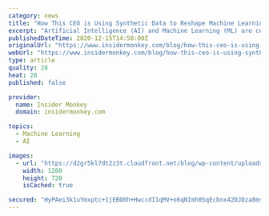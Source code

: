 ```yaml
---
category: news
title: "How This CEO is Using Synthetic Data to Reshape Machine Learning for Real-World Applications"
excerpt: "Artificial Intelligence (AI) and Machine Learning (ML) are certainly not new industries. As early as the 1950s, the term “machine learning” was"
publishedDateTime: 2020-12-15T14:58:00Z
originalUrl: "https://www.insidermonkey.com/blog/how-this-ceo-is-using-synthetic-data-to-reshape-machine-learning-for-real-world-applications-903845/"
webUrl: "https://www.insidermonkey.com/blog/how-this-ceo-is-using-synthetic-data-to-reshape-machine-learning-for-real-world-applications-903845/"
type: article
quality: 28
heat: 28
published: false

provider:
  name: Insider Monkey
  domain: insidermonkey.com

topics:
  - Machine Learning
  - AI

images:
  - url: "https://d2gr5kl7dt2z3t.cloudfront.net/blog/wp-content/uploads/2020/12/15095320/Dor-Herman.png"
    width: 1280
    height: 720
    isCached: true

secured: "HyPAei3k1uYmxptc+1jEBO0h+HwccdI1qMV+o6qNImh0SqEcbnx42DJDza8msLt/MjR+lbbDYRhEkpgdElH6BWb8cZZLgfm5lcjl2zI2/P18iXODZ3FrPDBv83N9dmxeNvuu2M5oXzIL5j+I+APoQ4lm+sqZiEFV6iMKd4VwiTl8seV2JYZTdsJROWbDzV/TNbAZNVMxFP7992qWGd/5qfsv9yBgqAlga3VxsONxrDsZKn7zzQ6wtZprnIbhgBA1uaRiA8JemTw9FD0IugZJKhw5t0vN1nVvQ2vzowkhDEtsYQu4hA1GTyNzvGEk2VJRJxZfM5I6ySzBEqevRp26G+/Z9SJQ8AruHwr9HzYgcUw=;lfkuqJhQiQbpeEUAxbWXKw=="
---
```


